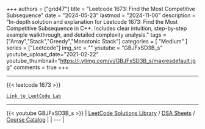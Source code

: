 
+++
authors = ["grid47"]
title = "Leetcode 1673: Find the Most Competitive Subsequence"
date = "2024-05-23"
lastmod = "2024-11-06"
description = "In-depth solution and explanation for Leetcode 1673: Find the Most Competitive Subsequence in C++. Includes clear intuition, step-by-step example walkthrough, and detailed complexity analysis."
tags = ["Array","Stack","Greedy","Monotonic Stack"]
categories = [
    "Medium"
]
series = ["Leetcode"]
img_src = ""
youtube = "GBJFxSD3B_s"
youtube_upload_date="2021-02-22"
youtube_thumbnail="https://i.ytimg.com/vi/GBJFxSD3B_s/maxresdefault.jpg"
comments = true
+++



---
{{< leetcode 1673 >}}

[`Link to LeetCode Lab`](https://leetcode.com/problems/find-the-most-competitive-subsequence/description/)

---
{{< youtube GBJFxSD3B_s >}}
| [LeetCode Solutions Library](https://grid47.xyz/leetcode/) / [DSA Sheets](https://grid47.xyz/sheets/) / [Course Catalog](https://grid47.xyz/courses/) |
| --- |
